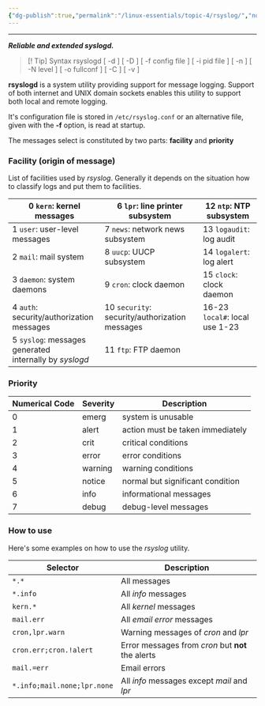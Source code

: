 ```yaml
---
{"dg-publish":true,"permalink":"/linux-essentials/topic-4/rsyslog/","noteIcon":"1"}
---
```


---
___Reliable and extended syslogd.___

> [! Tip] Syntax
	rsyslogd [ -d ] [ -D ] [ -f config file ] [ -i pid file ] [ -n ] [ -N level ] [ -o fullconf ] [ -C ] [ -v ]

**rsyslogd** is a system utility providing support for message logging.  Support of both internet and UNIX domain sockets enables this utility to support both local and remote logging.

It's configuration file is stored in `/etc/rsyslog.conf` or an alternative file, given with the **-f** option, is read at startup.

The messages select is constituted by two parts: **facility** and **priority**

### Facility (origin of message)
List of facilities used by _rsyslog_. Generally it depends on the situation how to classify logs and put them to facilities.

| 0 `kern`: kernel messages                                  | 6 `lpr`: line printer subsystem                | 12 `ntp`: NTP subsystem        |
| ---------------------------------------------------------- | ---------------------------------------------- | ------------------------------ |
| 1 `user`: user-level messages                              | 7 `news`: network news subsystem               | 13 `logaudit`: log audit       |
| 2 `mail`: mail system                                      | 8 `uucp`: UUCP subsystem                       | 14 `logalert`: log alert       |
| 3 `daemon`: system daemons                                 | 9 `cron`: clock daemon                         | 15 `clock`: clock daemon       |
| 4 `auth`: security/authorization <br>messages              | 10 `security`: security/authorization messages | 16-23 `local#`: local use 1-23 |
| 5 `syslog`: messages generated <br>internally by _syslogd_ | 11 `ftp`: FTP daemon                           |                                |

### Priority

| Numerical Code | Severity | Description                      |
| -------------- | -------- | -------------------------------- |
| 0              | emerg    | system is unusable               |
| 1              | alert    | action must be taken immediately |
| 2              | crit     | critical conditions              |
| 3              | error    | error conditions                 |
| 4              | warning  | warning conditions               |
| 5              | notice   | normal but significant condition |
| 6              | info     | informational messages           |
| 7              | debug    | debug-level messages             |

### How to use
Here's  some examples on how to use the _rsyslog_ utility.

| Selector                    | Description                                       |
| --------------------------- | ------------------------------------------------- |
| `*.*`                       | All messages                                      |
| `*.info`                    | All _info_ messages                               |
| `kern.*`                    | All _kernel_ messages                             |
| `mail.err`                  | All _email error_ messages                        |
| `cron,lpr.warn`             | Warning messages of _cron_ and _lpr_              |
| `cron.err;cron.!alert`      | Error messages from _cron_ but **not** the alerts |
| `mail.=err`                 | Email errors                                      |
| `*.info;mail.none;lpr.none` | All _info_ messages except _mail_ and _lpr_       |
